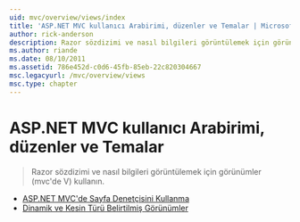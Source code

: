 ```yaml
---
uid: mvc/overview/views/index
title: 'ASP.NET MVC kullanıcı Arabirimi, düzenler ve Temalar | Microsoft Docs'
author: rick-anderson
description: Razor sözdizimi ve nasıl bilgileri görüntülemek için görünümler (mvc'de V) kullanın.
ms.author: riande
ms.date: 08/10/2011
ms.assetid: 786e452d-c0d6-45fb-85eb-22c820304667
msc.legacyurl: /mvc/overview/views
msc.type: chapter
---
```

<a name="aspnet-mvc-ui-layouts-and-themes"></a>ASP.NET MVC kullanıcı Arabirimi, düzenler ve Temalar
====================
> Razor sözdizimi ve nasıl bilgileri görüntülemek için görünümler (mvc'de V) kullanın.


- [ASP.NET MVC'de Sayfa Denetçisini Kullanma](using-page-inspector-in-aspnet-mvc.md)
- [Dinamik ve Kesin Türü Belirtilmiş Görünümler](dynamic-v-strongly-typed-views.md)

